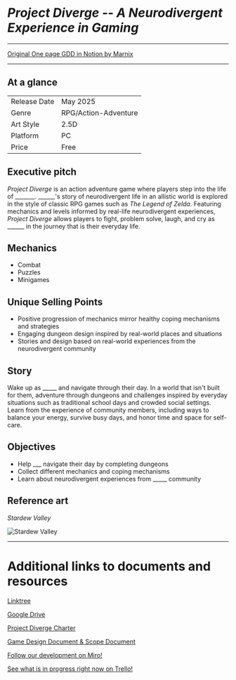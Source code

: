 # *Project Diverge -- A Neurodivergent Experience in Gaming*

---

[Original One page GDD in Notion by Marnix](https://marnixwyns.notion.site/One-page-GDD-495ce2b9cd8f4d62b0d5e416dd33f1f2)

---

## At a glance

|  |  |
| ------------- | ------------- |
| Release Date | May 2025 |
| Genre | RPG/Action-Adventure |
| Art Style | 2.5D |
| Platform | PC |
| Price | Free |

## Executive pitch

*Project Diverge* is an action adventure game where players step into the life of _______. ______'s story of neurodivergent life in an allistic world is explored in the style of classic RPG games such as *The Legend of Zelda*. Featuring mechanics and levels informed by real-life neurodivergent experiences, *Project Diverge* allows players to fight, problem solve, laugh, and cry as ______ in the journey that is their everyday life.

## Mechanics

- Combat
- Puzzles
- Minigames

## Unique Selling Points

- Positive progression of mechanics mirror healthy coping mechanisms and strategies
- Engaging dungeon design inspired by real-world places and situations
- Stories and design based on real-world experiences from the neurodivergent community

## Story

Wake up as _____ and navigate through their day. In a world that isn't built for them, adventure through dungeons and challenges inspired by everyday situations such as traditional school days and crowded social settings. Learn from the experience of community members, including ways to balance your energy, survive busy days, and honor time and space for self-care. 

## Objectives

- Help ___ navigate their day by completing dungeons
- Collect different mechanics and coping mechanisms
- Learn about neurodivergent experiences from _____ community

## Reference art
*Stardew Valley*

![Stardew Valley](https://media.wired.com/photos/65de6b587f1f5ec3f36a117e/191:100/w_1280,c_limit/Stardew-Valley-Update-Announcement-Gear-Multiplayer_Screenshot2.jpg)

---

# Additional links to documents and resources
[Linktree](https://linktr.ee/Silliman)

[Google Drive](https://drive.google.com/drive/folders/1u6y9qC0jRplMP7nWjS4rD_QeiFhS8QjN?usp=drive_link)

[Project Diverge Charter](https://upedu-my.sharepoint.com/:w:/g/personal/arcangel25_up_edu/EQK8oChk_VZAvYkaynXwq24BFKp0HozL88BJpmMgeKO5mA?e=bSQe0Y)

[Game Design Document & Scope Document](https://upedu-my.sharepoint.com/:w:/g/personal/arcangel25_up_edu/ET_RwSuyRXtMr4CkyQnHkXIBai8A0xVu-loIWUwPx-Fl1Q?e=jw2g41)

[Follow our development on Miro!](https://miro.com/app/board/uXjVKjSALNs=/)

[See what is in progress right now on Trello!](https://trello.com/invite/b/66d4a6ca39e640fe1c7f6c5e/ATTIf1882a0775bf8acf424c84aa974d5da81A5455BD/milestones)

